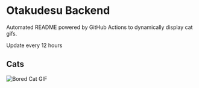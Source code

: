 # Otakudesu Backend

Automated README powered by GitHub Actions to dynamically display cat gifs.

 Update every 12 hours

## Cats

![Bored Cat GIF](https://media1.giphy.com/media/mlvseq9yvZhba/200.gif?cid=9acd02da5mkuoar31c6rzcl657vsyxj6lsjzayf40gi7njbn&ep=v1_gifs_search&rid=200.gif&ct=g)
